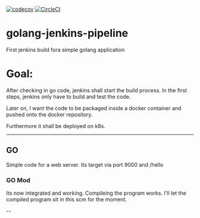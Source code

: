 [![codecov](https://codecov.io/gh/PatrickLaabs/golang-jenkins-pipeline/branch/main/graph/badge.svg?token=KGX5YZ2WTI)](https://codecov.io/gh/PatrickLaabs/golang-jenkins-pipeline)
[![CircleCI](https://circleci.com/pipelines/github/PatrickLaabs/golang-jenkins-pipeline.svg?style=svg)](<LINK>)

# golang-jenkins-pipeline
First jenkins build fora simple golang application

# Goal:
After checking in go code, jenkins shall start the build process. 
In the first steps, jenkins only have to build and test the code.

Later on, I want the code to be packaged inside a docker container and 
pushed onto the docker repository.

Furthermore it shall be deployed on k8s.

---

## GO
Simple code for a web server.
Its target via port 9000 and /hello

### GO Mod
Its now integrated and working. Compileing the program works.
I'll let the compiled program sit in this scm for the moment.

--
